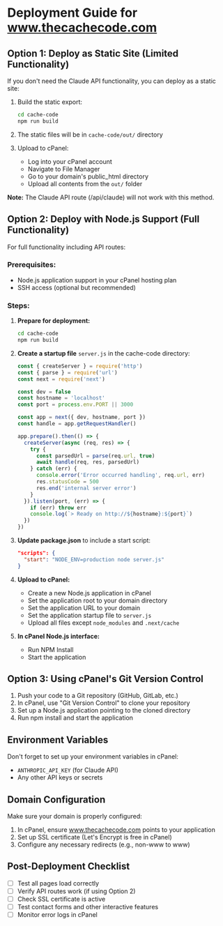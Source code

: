 # Deployment Guide for www.thecachecode.com

## Option 1: Deploy as Static Site (Limited Functionality)

If you don't need the Claude API functionality, you can deploy as a static site:

1. Build the static export:
   ```bash
   cd cache-code
   npm run build
   ```

2. The static files will be in `cache-code/out/` directory

3. Upload to cPanel:
   - Log into your cPanel account
   - Navigate to File Manager
   - Go to your domain's public_html directory
   - Upload all contents from the `out/` folder

**Note:** The Claude API route (/api/claude) will not work with this method.

## Option 2: Deploy with Node.js Support (Full Functionality)

For full functionality including API routes:

### Prerequisites:
- Node.js application support in your cPanel hosting plan
- SSH access (optional but recommended)

### Steps:

1. **Prepare for deployment:**
   ```bash
   cd cache-code
   npm run build
   ```

2. **Create a startup file** `server.js` in the cache-code directory:
   ```javascript
   const { createServer } = require('http')
   const { parse } = require('url')
   const next = require('next')

   const dev = false
   const hostname = 'localhost'
   const port = process.env.PORT || 3000

   const app = next({ dev, hostname, port })
   const handle = app.getRequestHandler()

   app.prepare().then(() => {
     createServer(async (req, res) => {
       try {
         const parsedUrl = parse(req.url, true)
         await handle(req, res, parsedUrl)
       } catch (err) {
         console.error('Error occurred handling', req.url, err)
         res.statusCode = 500
         res.end('internal server error')
       }
     }).listen(port, (err) => {
       if (err) throw err
       console.log(`> Ready on http://${hostname}:${port}`)
     })
   })
   ```

3. **Update package.json** to include a start script:
   ```json
   "scripts": {
     "start": "NODE_ENV=production node server.js"
   }
   ```

4. **Upload to cPanel:**
   - Create a new Node.js application in cPanel
   - Set the application root to your domain directory
   - Set the application URL to your domain
   - Set the application startup file to `server.js`
   - Upload all files except `node_modules` and `.next/cache`

5. **In cPanel Node.js interface:**
   - Run NPM Install
   - Start the application

## Option 3: Using cPanel's Git Version Control

1. Push your code to a Git repository (GitHub, GitLab, etc.)
2. In cPanel, use "Git Version Control" to clone your repository
3. Set up a Node.js application pointing to the cloned directory
4. Run npm install and start the application

## Environment Variables

Don't forget to set up your environment variables in cPanel:
- `ANTHROPIC_API_KEY` (for Claude API)
- Any other API keys or secrets

## Domain Configuration

Make sure your domain is properly configured:
1. In cPanel, ensure www.thecachecode.com points to your application
2. Set up SSL certificate (Let's Encrypt is free in cPanel)
3. Configure any necessary redirects (e.g., non-www to www)

## Post-Deployment Checklist

- [ ] Test all pages load correctly
- [ ] Verify API routes work (if using Option 2)
- [ ] Check SSL certificate is active
- [ ] Test contact forms and other interactive features
- [ ] Monitor error logs in cPanel 
